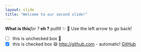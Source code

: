 ```yaml
---
layout: slide
title: "Welcome to our second slide!"
---
```

**What is this**_for ?_ __eh ?__ pulllll :sparkles: :camel:
Use the left arrow to go back!
- [ ] this is unchecked box :dog:
- [x] this is checked box :smile:
http://github.com - automatic!
[GitHub](http://github.com)
